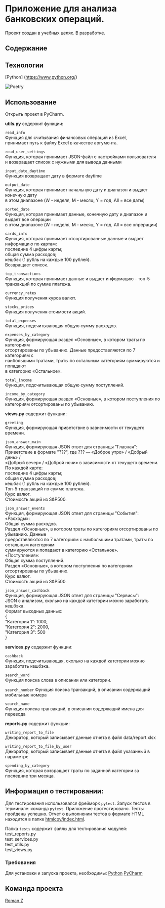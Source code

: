 # Приложение для анализа банковских операций.

Проект создан в учебных целях. В разработке.

## Содержание

## Технологии
[Python] (https://www.python.org/)  

![Poetry](https://img.shields.io/badge/Poetry-%233B82F6.svg?style=for-the-badge&logo=poetry&logoColor=0B3D8D)

## Использование
Открыть проект в PyCharm.  

**utils.py** содержит функции:

`read_info`  
Функция для считывания финансовых операций из Excel,  
принимает путь к файлу Excel в качестве аргумента.  

`read_user_settings`  
Функция, которая принимает JSON-файл с настройками пользователя  
и возвращает список с нужными для вывода данными  

`input_date_daytime`  
Функция возвращает дату в формате daytime  

`output_date`  
Функция, которая принимает начальную дату и диапазон и выдает конечную дату  
в этом диапазоне (W - неделя, M - месяц, Y = год, All = все даты)    

`sorted_date`    
Функция, которая принимает данные, конечную дату и диапазон и выдает все операции  
в этом диапазоне (W - неделя, M - месяц, Y = год, All = все опрерации)  

`cards_info`  
Функция, которая принимает отсортированные данные и выдает информацию по картам:  
        последние 4 цифры карты;  
        общая сумма расходов;  
        кешбэк (1 рубль на каждые 100 рублей).  
Возвращает список.

`top_transactions`  
Функция, которая принимает данные и выдает информацию - топ-5 транзакций по сумме платежа.  

`currency_rates`  
Функция получения курса валют.

`stocks_prices`  
Функция получения стоимости акций.  

`total_expenses`  
Функция, подсчитывающая общую сумму расходов.  

`expenses_by_category`  
Функция, формирующая раздел «Основные», в котором траты по категориям  
отсортированы по убыванию. Данные предоставляются по 7 категориям с  
наибольшими тратами, траты по остальным категориям суммируются и попадают  
в категорию «Остальное».  

`total_income`  
Функция, подсчитывающая общую сумму поступлений.  

`income_by_category`  
Функция, формирующая раздел «Основные», в котором поступления по   
категориям отсортированы по убыванию.  

**views.py** содержит функции:  
  
`greeting`    
Функция, формирующая приветствие в зависимости от текущего времени.      

`json_answer_main`  
Функция, формирующая JSON ответ для страницы "Главная":  
Приветствие в формате "???", где ??? — «Доброе утро» / «Добрый день» /  
«Добрый вечер» / «Доброй ночи» в зависимости от текущего времени.  
        По каждой карте:  
            последние 4 цифры карты;  
            общая сумма расходов;  
            кешбэк (1 рубль на каждые 100 рублей).  
Топ-5 транзакций по сумме платежа.  
Курс валют.  
Стоимость акций из S&P500.  

`json_answer_events`  
Функция, формирующая JSON ответ для страницы "События":  
    «Расходы»:  
        Общая сумма расходов.  
        Раздел «Основные», в котором траты по категориям отсортированы по убыванию. Данные  
        предоставляются по 7 категориям с наибольшими тратами, траты по остальным категориям    
        суммируются и попадают в категорию «Остальное».    
    «Поступления»:  
        Общая сумма поступлений.  
        Раздел «Основные», в котором поступления по категориям отсортированы по убыванию.  
        Курс валют.  
        Стоимость акций из S&P500.  

`json_answer_cashback`  
Функция, формирующая JSON ответ для страницы "Сервисы":  
JSON с анализом, сколько на каждой категории можно заработать кешбэка.  
    Формат выходных данных:  
                {  
                    "Категория 1": 1000,  
                    "Категория 2": 2000,  
                    "Категория 3": 500  
                }  

**services.py** содержит функции:  
  
`cashback`   
Функция, подсчитывающая, сколько на каждой категории можно заработать кешбэка.  

`search_word`  
Функция поиска слова в описании или категории.  

`search_number`
Функция поиска транзакций, в описании содержащий мобильные номера

`search_name`    
Функция поиска транзакций, в описании содержащий имена для перевода  

**reports.py** содержит функции:  
  
`writing_report_to_file`  
Декоратор, который записывает данные отчета в файл data/report.xlsx  

`writing_report_to_file_by_user`    
Декоратор, который записывает данные отчета в файл указанный в параметре  

`spending_by_category`  
Функция, которая возвращает траты по заданной категории за последние три месяца.  

## Информация о тестировании:

Для тестирования использовался фрейморк `pytest`.
Запуск тестов в терминале: команда `pytest`.
Приложение протестировано. Тесты пройдены успешно.
Отчет о выполнении тестов в формате HTML находится в папке [htmlcov/index.html](htmlcov/index.html).

Папка `tests` содержит файлы для тестирования модулей:  
test_reports.py  
test_services.py  
test_utils.py  
test_views.py  

### Требования
Для установки и запуска проекта, необходимы:
[Python](https://www.python.org/)
[PyCharm](https://www.jetbrains.com/pycharm/)

## Команда проекта
[Roman Z](roman-z@inbox.ru)